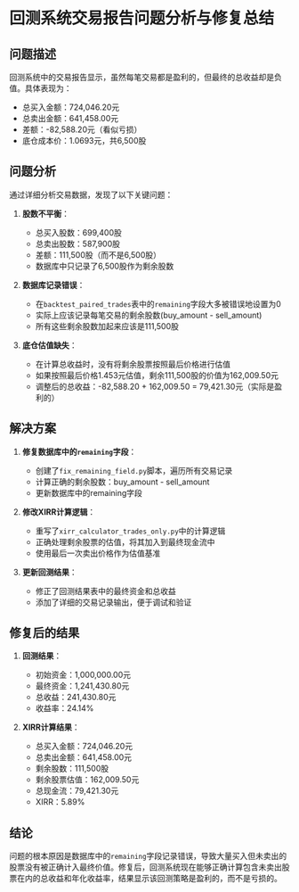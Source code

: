 # 回测系统交易报告问题分析与修复总结

## 问题描述

回测系统中的交易报告显示，虽然每笔交易都是盈利的，但最终的总收益却是负值。具体表现为：
- 总买入金额：724,046.20元
- 总卖出金额：641,458.00元
- 差额：-82,588.20元（看似亏损）
- 底仓成本价：1.0693元，共6,500股

## 问题分析

通过详细分析交易数据，发现了以下关键问题：

1. **股数不平衡**：
   - 总买入股数：699,400股
   - 总卖出股数：587,900股
   - 差额：111,500股（而不是6,500股）
   - 数据库中只记录了6,500股作为剩余股数

2. **数据库记录错误**：
   - 在`backtest_paired_trades`表中的`remaining`字段大多被错误地设置为0
   - 实际上应该记录每笔交易的剩余股数(buy_amount - sell_amount)
   - 所有这些剩余股数加起来应该是111,500股

3. **底仓估值缺失**：
   - 在计算总收益时，没有将剩余股票按照最后价格进行估值
   - 如果按照最后价格1.453元估值，剩余111,500股的价值为162,009.50元
   - 调整后的总收益：-82,588.20 + 162,009.50 = 79,421.30元（实际是盈利的）

## 解决方案

1. **修复数据库中的`remaining`字段**：
   - 创建了`fix_remaining_field.py`脚本，遍历所有交易记录
   - 计算正确的剩余股数：buy_amount - sell_amount
   - 更新数据库中的remaining字段

2. **修改XIRR计算逻辑**：
   - 重写了`xirr_calculator_trades_only.py`中的计算逻辑
   - 正确处理剩余股票的估值，将其加入到最终现金流中
   - 使用最后一次卖出价格作为估值基准

3. **更新回测结果**：
   - 修正了回测结果表中的最终资金和总收益
   - 添加了详细的交易记录输出，便于调试和验证

## 修复后的结果

1. **回测结果**：
   - 初始资金：1,000,000.00元
   - 最终资金：1,241,430.80元
   - 总收益：241,430.80元
   - 收益率：24.14%

2. **XIRR计算结果**：
   - 总买入金额：724,046.20元
   - 总卖出金额：641,458.00元
   - 剩余股数：111,500股
   - 剩余股票估值：162,009.50元
   - 总现金流：79,421.30元
   - XIRR：5.89%

## 结论

问题的根本原因是数据库中的`remaining`字段记录错误，导致大量买入但未卖出的股票没有被正确计入最终价值。修复后，回测系统现在能够正确计算包含未卖出股票在内的总收益和年化收益率，结果显示该回测策略是盈利的，而不是亏损的。 